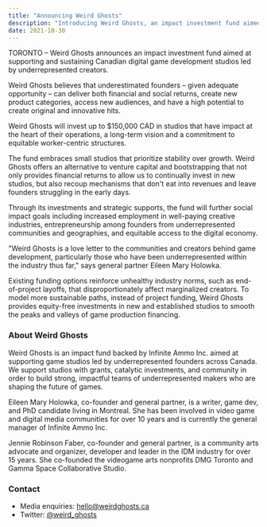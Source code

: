 ```yaml
---
title: "Announcing Weird Ghosts"
description: "Introducing Weird Ghosts, an impact investment fund aimed at supporting the sustainability of Canadian game development studios led by underrepresented creators."
date: 2021-10-30
---
```


TORONTO – Weird Ghosts announces an impact investment fund aimed at supporting and sustaining Canadian digital game development studios led by underrepresented creators.

Weird Ghosts believes that underestimated founders – given adequate opportunity – can deliver both financial and social returns, create new product categories, access new audiences, and have a high potential to create original and innovative hits.

Weird Ghosts will invest up to \$150,000 CAD in studios that have impact at the heart of their operations, a long-term vision and a commitment to equitable worker-centric structures.

The fund embraces small studios that prioritize stability over growth. Weird Ghosts offers an alternative to venture capital and bootstrapping that not only provides financial returns to allow us to continually invest in new studios, but also recoup mechanisms that don't eat into revenues and leave founders struggling in the early days.

Through its investments and strategic supports, the fund will further social impact goals including increased employment in well-paying creative industries, entrepreneurship among founders from underrepresented communities and geographies, and equitable access to the digital economy.

"Weird Ghosts is a love letter to the communities and creators behind game development, particularly those who have been underrepresented within the industry thus far," says general partner Eileen Mary Holowka.

Existing funding options reinforce unhealthy industry norms, such as end-of-project layoffs, that disproportionately affect marginalized creators. To model more sustainable paths, instead of project funding, Weird Ghosts provides equity-free investments in new and established studios to smooth the peaks and valleys of game production financing.

### About Weird Ghosts

Weird Ghosts is an impact fund backed by Infinite Ammo Inc. aimed at supporting game studios led by underrepresented founders across Canada. We support studios with grants, catalytic investments, and community in order to build strong, impactful teams of underrepresented makers who are shaping the future of games.

Eileen Mary Holowka, co-founder and general partner, is a writer, game dev, and PhD candidate living in Montreal. She has been involved in video game and digital media communities for over 10 years and is currently the general manager of Infinite Ammo Inc.

Jennie Robinson Faber, co-founder and general partner, is a community arts advocate and organizer, developer and leader in the IDM industry for over 15 years. She co-founded the videogame arts nonprofits DMG Toronto and Gamma Space Collaborative Studio.

### Contact

- Media enquiries: [hello@weirdghosts.ca](mailto:hello@weirdghosts.ca)
- Twitter: [@weird_ghosts](https://twitter.com/weird_ghosts)
